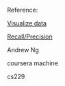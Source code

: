 Reference:

[Visualize data](http://www.r2d3.us/visual-intro-to-machine-learning-part-1/)

[Recall/Precision](https://www.linkedin.com/pulse/data-science-dealing-false-positives-negatives-karthik-guruswamy)

Andrew Ng

coursera machine

cs229
